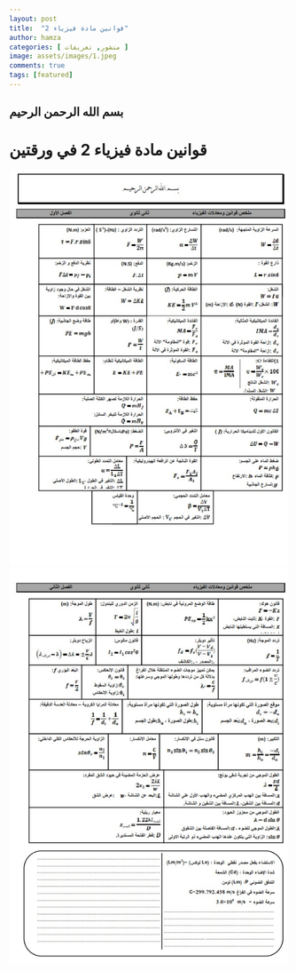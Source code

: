 ```yaml
---
layout: post
title:  "قوانين مادة فيزياء 2"
author: hamza
categories: [ منشور, تعريفات ]
image: assets/images/1.jpeg
comments: true
tags: [featured]
---
```


## بسم الله الرحمن الرحيم
# قوانين مادة فيزياء 2 في ورقتين

![الورقة الأولى](assets/images/1.jpeg)
![الورقة الثانية](assets/images/2.jpeg)